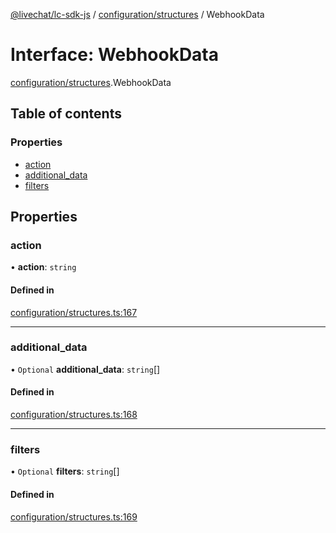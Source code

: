 [@livechat/lc-sdk-js](../README.md) / [configuration/structures](../modules/configuration_structures.md) / WebhookData

# Interface: WebhookData

[configuration/structures](../modules/configuration_structures.md).WebhookData

## Table of contents

### Properties

- [action](configuration_structures.WebhookData.md#action)
- [additional\_data](configuration_structures.WebhookData.md#additional_data)
- [filters](configuration_structures.WebhookData.md#filters)

## Properties

### action

• **action**: `string`

#### Defined in

[configuration/structures.ts:167](https://github.com/livechat/lc-sdk-js/blob/a3fdde0/src/configuration/structures.ts#L167)

___

### additional\_data

• `Optional` **additional\_data**: `string`[]

#### Defined in

[configuration/structures.ts:168](https://github.com/livechat/lc-sdk-js/blob/a3fdde0/src/configuration/structures.ts#L168)

___

### filters

• `Optional` **filters**: `string`[]

#### Defined in

[configuration/structures.ts:169](https://github.com/livechat/lc-sdk-js/blob/a3fdde0/src/configuration/structures.ts#L169)
